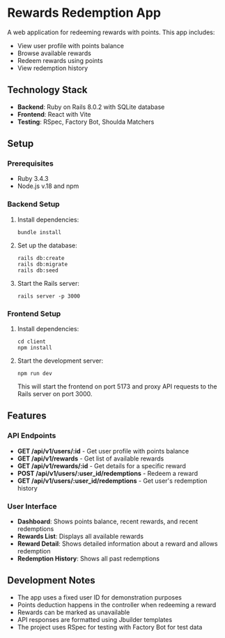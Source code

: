 # Rewards Redemption App

A web application for redeeming rewards with points. This app includes:

- View user profile with points balance
- Browse available rewards
- Redeem rewards using points
- View redemption history

## Technology Stack

- **Backend**: Ruby on Rails 8.0.2 with SQLite database
- **Frontend**: React with Vite
- **Testing**: RSpec, Factory Bot, Shoulda Matchers

## Setup

### Prerequisites

- Ruby 3.4.3
- Node.js v.18 and npm

### Backend Setup

1. Install dependencies:
   ```
   bundle install
   ```

2. Set up the database:
   ```
   rails db:create
   rails db:migrate
   rails db:seed
   ```

3. Start the Rails server:
   ```
   rails server -p 3000
   ```

### Frontend Setup

1. Install dependencies:
   ```
   cd client
   npm install
   ```

2. Start the development server:
   ```
   npm run dev
   ```
   This will start the frontend on port 5173 and proxy API requests to the Rails server on port 3000.

## Features

### API Endpoints

- **GET /api/v1/users/:id** - Get user profile with points balance
- **GET /api/v1/rewards** - Get list of available rewards
- **GET /api/v1/rewards/:id** - Get details for a specific reward
- **POST /api/v1/users/:user_id/redemptions** - Redeem a reward
- **GET /api/v1/users/:user_id/redemptions** - Get user's redemption history

### User Interface

- **Dashboard**: Shows points balance, recent rewards, and recent redemptions
- **Rewards List**: Displays all available rewards
- **Reward Detail**: Shows detailed information about a reward and allows redemption
- **Redemption History**: Shows all past redemptions

## Development Notes

- The app uses a fixed user ID for demonstration purposes
- Points deduction happens in the controller when redeeming a reward
- Rewards can be marked as unavailable
- API responses are formatted using Jbuilder templates
- The project uses RSpec for testing with Factory Bot for test data
